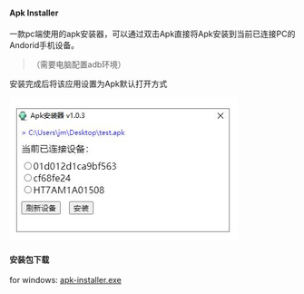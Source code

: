 #### Apk Installer

  一款pc端使用的apk安装器，可以通过双击Apk直接将Apk安装到当前已连接PC的Andorid手机设备。

> （需要电脑配置adb环境）

安装完成后将该应用设置为Apk默认打开方式

![效果图](./resource/page.jpg)

#### 安装包下载

for windows: [apk-installer.exe](https://github.com/zhujiaming/electron-apk-installer/releases/download/1.0.5/Apk.Installer.Setup.1.0.5.exe)
